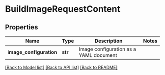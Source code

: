 # BuildImageRequestContent


## Properties
Name | Type | Description | Notes
------------ | ------------- | ------------- | -------------
**image_configuration** | **str** | Image configuration as a YAML document | 

[[Back to Model list]](../README.md#documentation-for-models) [[Back to API list]](../README.md#documentation-for-api-endpoints) [[Back to README]](../README.md)


